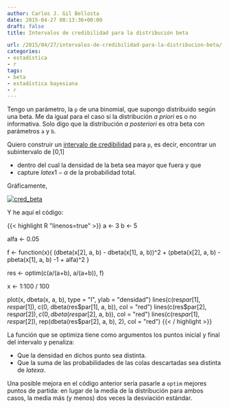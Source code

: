 ```yaml
---
author: Carlos J. Gil Bellosta
date: 2015-04-27 08:13:36+00:00
draft: false
title: Intervalos de credibilidad para la distribución beta

url: /2015/04/27/intervalos-de-credibilidad-para-la-distribucion-beta/
categories:
- estadística
- r
tags:
- beta
- estadística bayesiana
- r
---
```


Tengo un parámetro, la `p` de una binomial, que supongo distribuido según una beta. Me da igual para el caso si la distribución _a priori_ es o no informativa. Solo digo que la distribución _a posteriori_ es otra beta con parámetros `a` y `b`.

Quiero construir un [intervalo de credibilidad](http://en.wikipedia.org/wiki/Credible_interval) para `p`, es decir, encontrar un subintervalo de [0,1]

* dentro del cual la densidad de la beta sea mayor que fuera y que
* capture $latex 1-\alpha$ de la probabilidad total.

Gráficamente,

[![cred_beta](/wp-uploads/2015/04/cred_beta.png)
](/wp-uploads/2015/04/cred_beta.png)

Y he aquí el código:

{{< highlight R "linenos=true" >}}
a <- 3
b <- 5

alfa <- 0.05

f <- function(x){
(dbeta(x[2], a, b) - dbeta(x[1], a, b))^2 +
      (pbeta(x[2], a, b) - pbeta(x[1], a, b) -1 +  alfa)^2
}

res <- optim(c(a/(a+b), a/(a+b)), f)

x <- 1:100 / 100

plot(x, dbeta(x, a, b), type = "l", ylab = "densidad")
lines(c(res$par[1], res$par[1]),
      c(0, dbeta(res$par[1], a, b)), col = "red")
lines(c(res$par[2], res$par[2]),
      c(0, dbeta(res$par[2], a, b)), col = "red")
lines(c(res$par[1], res$par[2]),
      rep(dbeta(res$par[2], a, b), 2), col = "red")
{{< / highlight >}}


La función que se optimiza tiene como argumentos los puntos inicial y final del intervalo y penaliza:

* Que la densidad en dichos punto sea distinta.
* Que la suma de las probabilidades de las colas descartadas sea distinta de $latex \alpha$.

Una posible mejora en el código anterior sería pasarle a `optim` mejores puntos de partida: en lugar de la media de la distribución para ambos casos, la media más (y menos) dos veces la desviación estándar.